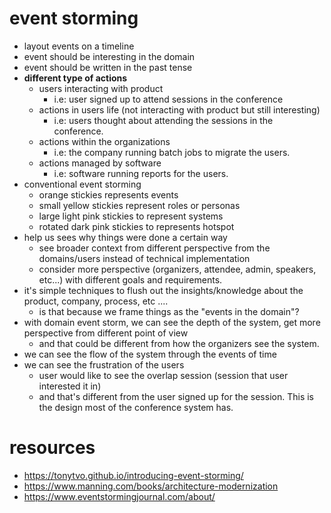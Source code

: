 # event storming

- layout events on a timeline
- event should be interesting in the domain
- event should be written in the past tense
- **different type of actions**
  - users interacting with product
    - i.e: user signed up to attend sessions in the conference
  - actions in users life (not interacting with product but still interesting)
    - i.e: users thought about attending the sessions in the conference.
  - actions within the organizations
    - i.e: the company running batch jobs to migrate the users.
  - actions managed by software
    - i.e: software running reports for the users.
- conventional event storming
  - orange stickies represents events
  - small yellow stickies represent roles or personas
  - large light pink stickies to represent systems
  - rotated dark pink stickies to represents hotspot
- help us sees why things were done a certain way
  - see broader context from different perspective from the domains/users instead of technical implementation
  - consider more perspective (organizers, attendee, admin, speakers, etc...) with different goals and requirements.
- it's simple techniques to flush out the insights/knowledge about the product, company, process, etc ....
  - is that because we frame things as the "events in the domain"?
- with domain event storm, we can see the depth of the system, get more perspective from different point of view
  - and that could be different from how the organizers see the system.
- we can see the flow of the system through the events of time
- we can see the frustration of the users
  - user would like to see the overlap session (session that user interested it in)
  - and that's different from the user signed up for the session. This is the design most of the conference system has.


# resources
- https://tonytvo.github.io/introducing-event-storming/
- https://www.manning.com/books/architecture-modernization
- https://www.eventstormingjournal.com/about/
